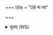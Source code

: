 +++
title = "08 मा त्वा"

+++
<details><summary>मूलम् (WS)</summary>

मा त्वा दभन् यातुधाना मा ब्रध्नः शकुनिः पतन् ।  
दर्भो राजा समुद्रियः परि णः पातु विश्वतः ॥ १० ॥
</details>